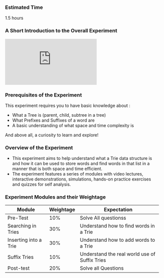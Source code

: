 ### Estimated Time

1.5 hours

### A Short Introduction to the Overall Experiment
<iframe src="https://www.youtube.com/embed/_wOeahXmiSY" frameborder="0" allow="autoplay; encrypted-media" allowfullscreen></iframe>

### Prerequisites of the Experiment

This experiment requires you to have basic knowledge about :

   - What a Tree is (parent, child, subtree in a tree)
   - What Prefixes and Suffixes of a word are
   - A basic understanding of what space and time complexity is

And above all, a curiosity to learn and explore!

### Overview of the Experiment

   - This experiment aims to help understand what a Trie data structure is and how it can be used to store words and find words in that list in a manner that is both space and time efficient.
  -  The experiment features a series of modules with video lectures, interactive demonstrations, simulations, hands-on practice exercises and quizzes for self analysis.

### Experiment Modules and their Weightage

|Module 	|Weightage 	|Expectation|
|----------------|-------------|------------|
|Pre-Test 	|10% |	Solve All questionss|
|Searching in Tries 	|30% 	|Understand how to find words in a Trie|
|Inserting into a Trie 	|30% 	|Understand how to add words to a Trie|
|Suffix Tries 	|10% |	Understand the real world use of Suffix Tries|
|Post-test 	|20% |	Solve all Questions|
